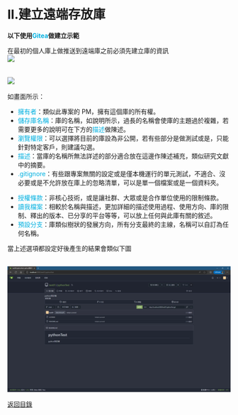 # II.建立遠端存放庫

**以下使用<font color=lighblue>Gitea</font>做建立示範**

在最初的個人庫上做推送到遠端庫之前必須先建立庫的資訊
<br> ![](./CreateRemoteRepository01.png)

<br> ![](./CreateRemoteRepository02.png)

如畫面所示：

-   <font color=lighblue>擁有者</font>：類似此專案的 PM，擁有這個庫的所有權。
-   <font color=lighblue>儲存庫名稱</font>：庫的名稱，如說明所示，過長的名稱會使庫的主題過於複雜，若需要更多的說明可在下方的<font color=lighblue>描述</font>做陳述。
-   <font color=lighblue>瀏覽權限</font>：可以選擇將目前的庫設為非公開，若有些部分是做測試或是，只能針對特定客戶，則建議勾選。
-   <font color=lighblue>描述</font>：當庫的名稱所無法詳述的部分適合放在這邊作陳述補充，類似研究文獻中的摘要。
-   <font color=lighblue>.gitignore</font>：有些跟專案無關的設定或是僅本機運行的單元測試，不適合、沒必要或是不允許放在庫上的忽略清單，可以是單一個檔案或是一個資料夾。

*   <font color=lighblue>授權條款</font>：非核心技術，或是讓社群、大眾或是合作單位使用的限制條款。
*   <font color=lighblue>讀我檔案</font>：相較於名稱與描述，更加詳細的描述使用過程、使用方向、庫的限制、釋出的版本、已分享的平台等等，可以放上任何與此庫有關的敘述。
*   <font color=lighblue>預設分支</font>：庫類似樹狀的發展方向，所有分支最終的主線，名稱可以自訂為任何名稱。

當上述選項都設定好後產生的結果會類似下圖

<br>![](./CreateRemoteRepository03.png)

[返回目錄](../README.md)
